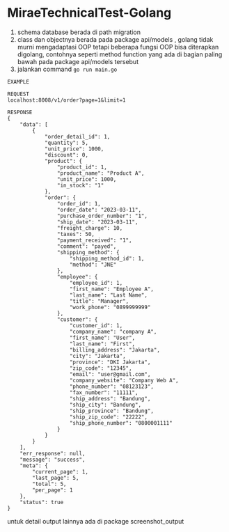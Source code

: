 # MiraeTechnicalTest-Golang

1. schema database berada di path migration
2. class dan objectnya berada pada package api/models , golang tidak murni mengadaptasi OOP
tetapi beberapa fungsi OOP bisa diterapkan digolang, contohnya seperti method function yang ada
di bagian paling bawah pada package api/models tersebut
3. jalankan command ```go run main.go```

```
EXAMPLE

REQUEST
localhost:8008/v1/order?page=1&limit=1

RESPONSE
{
    "data": [
        {
            "order_detail_id": 1,
            "quantity": 5,
            "unit_price": 1000,
            "discount": 0,
            "product": {
                "product_id": 1,
                "product_name": "Product A",
                "unit_price": 1000,
                "in_stock": "1"
            },
            "order": {
                "order_id": 1,
                "order_date": "2023-03-11",
                "purchase_order_number": "1",
                "ship_date": "2023-03-11",
                "freight_charge": 10,
                "taxes": 50,
                "payment_received": "1",
                "comment": "payed",
                "shipping_method": {
                    "shipping_method_id": 1,
                    "method": "JNE"
                },
                "employee": {
                    "employee_id": 1,
                    "first_name": "Employee A",
                    "last_name": "Last Name",
                    "title": "Manager",
                    "work_phone": "0899999999"
                },
                "customer": {
                    "customer_id": 1,
                    "company_name": "company A",
                    "first_name": "User",
                    "last_name": "First",
                    "billing_address": "Jakarta",
                    "city": "Jakarta",
                    "province": "DKI Jakarta",
                    "zip_code": "12345",
                    "email": "user@gmail.com",
                    "company_website": "Company Web A",
                    "phone_number": "08123123",
                    "fax_number": "11111",
                    "ship_address": "Bandung",
                    "ship_city": "Bandung",
                    "ship_province": "Bandung",
                    "ship_zip_code": "22222",
                    "ship_phone_number": "0800001111"
                }
            }
        }
    ],
    "err_response": null,
    "message": "success",
    "meta": {
        "current_page": 1,
        "last_page": 5,
        "total": 5,
        "per_page": 1
    },
    "status": true
}
```

untuk detail output lainnya ada di package screenshot_output